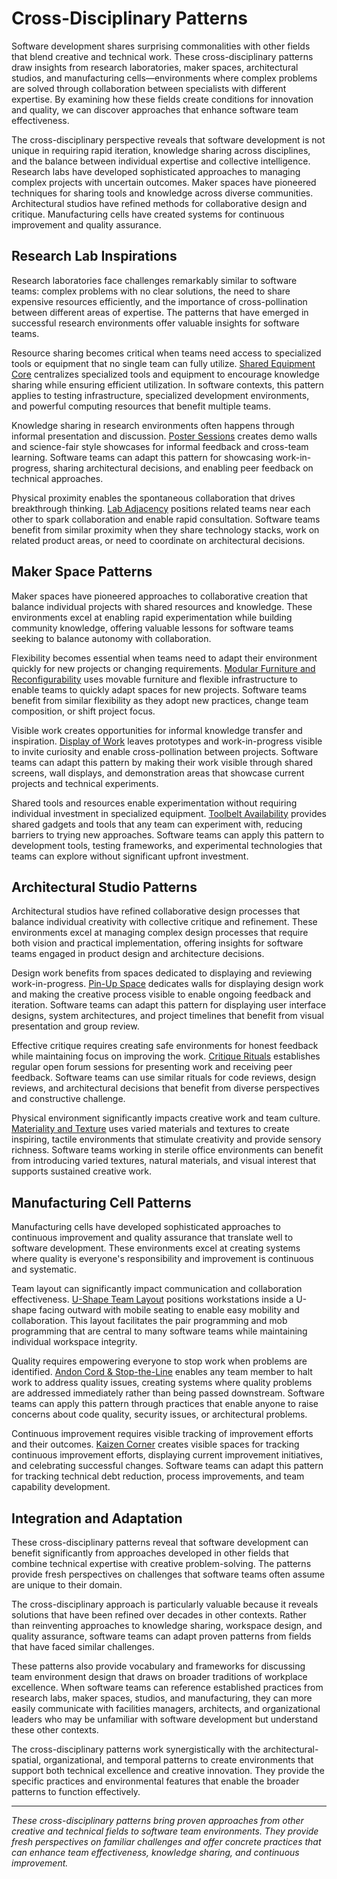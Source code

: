 # Cross-Disciplinary Patterns

Software development shares surprising commonalities with other fields that blend creative and technical work. These cross-disciplinary patterns draw insights from research laboratories, maker spaces, architectural studios, and manufacturing cells—environments where complex problems are solved through collaboration between specialists with different expertise. By examining how these fields create conditions for innovation and quality, we can discover approaches that enhance software team effectiveness.

The cross-disciplinary perspective reveals that software development is not unique in requiring rapid iteration, knowledge sharing across disciplines, and the balance between individual expertise and collective intelligence. Research labs have developed sophisticated approaches to managing complex projects with uncertain outcomes. Maker spaces have pioneered techniques for sharing tools and knowledge across diverse communities. Architectural studios have refined methods for collaborative design and critique. Manufacturing cells have created systems for continuous improvement and quality assurance.

## Research Lab Inspirations

Research laboratories face challenges remarkably similar to software teams: complex problems with no clear solutions, the need to share expensive resources efficiently, and the importance of cross-pollination between different areas of expertise. The patterns that have emerged in successful research environments offer valuable insights for software teams.

Resource sharing becomes critical when teams need access to specialized tools or equipment that no single team can fully utilize. [Shared Equipment Core](shared-equipment-core.md) centralizes specialized tools and equipment to encourage knowledge sharing while ensuring efficient utilization. In software contexts, this pattern applies to testing infrastructure, specialized development environments, and powerful computing resources that benefit multiple teams.

Knowledge sharing in research environments often happens through informal presentation and discussion. [Poster Sessions](poster-sessions.md) creates demo walls and science-fair style showcases for informal feedback and cross-team learning. Software teams can adapt this pattern for showcasing work-in-progress, sharing architectural decisions, and enabling peer feedback on technical approaches.

Physical proximity enables the spontaneous collaboration that drives breakthrough thinking. [Lab Adjacency](lab-adjacency.md) positions related teams near each other to spark collaboration and enable rapid consultation. Software teams benefit from similar proximity when they share technology stacks, work on related product areas, or need to coordinate on architectural decisions.

## Maker Space Patterns

Maker spaces have pioneered approaches to collaborative creation that balance individual projects with shared resources and knowledge. These environments excel at enabling rapid experimentation while building community knowledge, offering valuable lessons for software teams seeking to balance autonomy with collaboration.

Flexibility becomes essential when teams need to adapt their environment quickly for new projects or changing requirements. [Modular Furniture and Reconfigurability](modular-furniture-reconfigurability.md) uses movable furniture and flexible infrastructure to enable teams to quickly adapt spaces for new projects. Software teams benefit from similar flexibility as they adopt new practices, change team composition, or shift project focus.

Visible work creates opportunities for informal knowledge transfer and inspiration. [Display of Work](display-of-work.md) leaves prototypes and work-in-progress visible to invite curiosity and enable cross-pollination between projects. Software teams can adapt this pattern by making their work visible through shared screens, wall displays, and demonstration areas that showcase current projects and technical experiments.

Shared tools and resources enable experimentation without requiring individual investment in specialized equipment. [Toolbelt Availability](toolbelt-availability.md) provides shared gadgets and tools that any team can experiment with, reducing barriers to trying new approaches. Software teams can apply this pattern to development tools, testing frameworks, and experimental technologies that teams can explore without significant upfront investment.

## Architectural Studio Patterns

Architectural studios have refined collaborative design processes that balance individual creativity with collective critique and refinement. These environments excel at managing complex design processes that require both vision and practical implementation, offering insights for software teams engaged in product design and architecture decisions.

Design work benefits from spaces dedicated to displaying and reviewing work-in-progress. [Pin-Up Space](pin-up-space.md) dedicates walls for displaying design work and making the creative process visible to enable ongoing feedback and iteration. Software teams can adapt this pattern for displaying user interface designs, system architectures, and project timelines that benefit from visual presentation and group review.

Effective critique requires creating safe environments for honest feedback while maintaining focus on improving the work. [Critique Rituals](critique-rituals.md) establishes regular open forum sessions for presenting work and receiving peer feedback. Software teams can use similar rituals for code reviews, design reviews, and architectural decisions that benefit from diverse perspectives and constructive challenge.

Physical environment significantly impacts creative work and team culture. [Materiality and Texture](materiality-texture.md) uses varied materials and textures to create inspiring, tactile environments that stimulate creativity and provide sensory richness. Software teams working in sterile office environments can benefit from introducing varied textures, natural materials, and visual interest that supports sustained creative work.

## Manufacturing Cell Patterns

Manufacturing cells have developed sophisticated approaches to continuous improvement and quality assurance that translate well to software development. These environments excel at creating systems where quality is everyone's responsibility and improvement is continuous and systematic.

Team layout can significantly impact communication and collaboration effectiveness. [U-Shape Team Layout](u-shape-team-layout.md) positions workstations inside a U-shape facing outward with mobile seating to enable easy mobility and collaboration. This layout facilitates the pair programming and mob programming that are central to many software teams while maintaining individual workspace integrity.

Quality requires empowering everyone to stop work when problems are identified. [Andon Cord & Stop-the-Line](andon-cord-stop-line.md) enables any team member to halt work to address quality issues, creating systems where quality problems are addressed immediately rather than being passed downstream. Software teams can apply this pattern through practices that enable anyone to raise concerns about code quality, security issues, or architectural problems.

Continuous improvement requires visible tracking of improvement efforts and their outcomes. [Kaizen Corner](kaizen-corner.md) creates visible spaces for tracking continuous improvement efforts, displaying current improvement initiatives, and celebrating successful changes. Software teams can adapt this pattern for tracking technical debt reduction, process improvements, and team capability development.

## Integration and Adaptation

These cross-disciplinary patterns reveal that software development can benefit significantly from approaches developed in other fields that combine technical expertise with creative problem-solving. The patterns provide fresh perspectives on challenges that software teams often assume are unique to their domain.

The cross-disciplinary approach is particularly valuable because it reveals solutions that have been refined over decades in other contexts. Rather than reinventing approaches to knowledge sharing, workspace design, and quality assurance, software teams can adapt proven patterns from fields that have faced similar challenges.

These patterns also provide vocabulary and frameworks for discussing team environment design that draws on broader traditions of workplace excellence. When software teams can reference established practices from research labs, maker spaces, studios, and manufacturing, they can more easily communicate with facilities managers, architects, and organizational leaders who may be unfamiliar with software development but understand these other contexts.

The cross-disciplinary patterns work synergistically with the architectural-spatial, organizational, and temporal patterns to create environments that support both technical excellence and creative innovation. They provide the specific practices and environmental features that enable the broader patterns to function effectively.

---

*These cross-disciplinary patterns bring proven approaches from other creative and technical fields to software team environments. They provide fresh perspectives on familiar challenges and offer concrete practices that can enhance team effectiveness, knowledge sharing, and continuous improvement.*